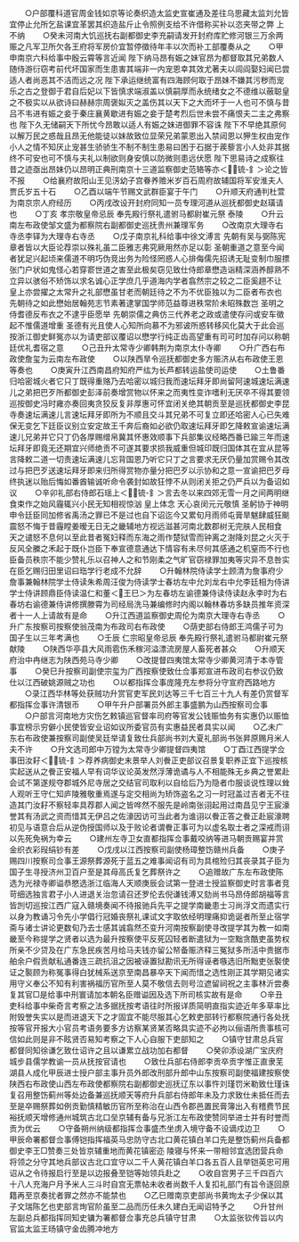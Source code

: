 <!-- { "loadSidebar": true } -->
　　○户部覆科道官周金钱如京等论奏织造太监史宣崔通及差往乌思藏太监刘允皆宜停止允所乞盐课宜革罢其织造盐斤止令照例支给不许借称买补以恣夹带之弊  上不纳
　　○癸未河南大饥巡抚右副都御史李充嗣请发开封府库贮修河银三万余两赈之凡军卫所欠各王府将军房价宜暂停徵待年丰以次而补工部覆奏从之
　　○甲申南京六科给事中殷云霄等言近闻  陛下纳马昂有娠之妹官昂为都督取其兄弟数人随侍游衍窃考前代坏国家而生患害其端非一内宠恩幸其效尤著夫以闾阎娶妇闻已尝适人者尚恶其不洁而远之况  陛下承运继统富有四海顾何取于昂妹不嫌其污秽而宠乐之古之登御于君自后妃以下皆慎求端淑盖以慎嗣厚而永统绪女之不德维以蔽聪皇之不极实以从欲诗曰赫赫宗周褒姒灭之盖伤其以天下之大而坏于一人也可不慎与昔吕不韦进有娠之妾于秦庄襄黄歇进有娠之妾于楚考烈后世未尝不痛恨夫二主之弗察也  陛下久无储嗣天下所忧今昂敢以适人有娠之妹进御罪不容诛  陛下不早绝其原何以解万民之惑哉且昂无他能徒以妹故致位显荣兄弟蒙恩出入禁闼恩以狎生权由宠作小人之情不知厌止宠甚生骄骄生不制不制生患易曰困于石据于蒺藜言小人处非其据终不可安也可不慎与夫礼以制欲则身安慎以防微则患远伏愿  陛下思易诗之成察往昔之迹亟出昂妹仍以昂明正典刑南京十三道监察御史范辂等亦＜锍-釒＞论之皆不报
　　○给襄府故阳山王见淓幼子宫眷养赡米岁百石周府故辅国将军安淮夫人贾氏岁五十石
　　○乙酉以端午节赐文武群臣宴于午门
　　○升顺天府通判杜萱为南京宗人府经历
　　○丙戌改设开封府同知一员专理河道从巡抚都御史赵璜请也
　　○丁亥  孝宗敬皇帝忌辰  奉先殿行祭礼遣驸马都尉崔元祭  泰陵
　　○升云南左布政使邹文盛为都察院右副都御史巡抚贵州兼理军务
　　○改南京大理寺右寺丞李铎为大理寺右寺丞
　　○戊子南京礼科给事中徐文溥言  先朝有吴与弼陈宪章者皆以大臣论荐崇以殊礼虽二臣雅志弗究厥用然亦足以彰  圣朝重道之意至今闻者犹足兴起顷来儒道不明巧伪竞出务为险怪罔惑人心排侮儒先招诱无耻变制巾服摽张门户状如鬼怪心若穿窬世道之害至此极矣窃见致仕侍郎章懋造诣精深涵养醇熟不立异以骇俗不矫饰以求名诚心正学庶几乎道海内学者翕然宗之较之二臣奚趐不让  皇上亦尝擢之太常升之礼部懋虽甘老而朝廷待之不为不优臣独以为二臣者布衣也  先朝待之如此懋始居翰苑志节素著逮掌国学师范益尊进秩常阶未昭殊数岂  圣明之侍耆德反布衣之不逮乎臣愿举  先朝崇儒之典仿三代养老之政或遣使存问或安车徵起不惟儒道增重  圣德有光且使人心知所向慕不为邪诐所惑转移风化莫大于此会巡按浙江御史鲜冤亦以为请吏部议覆诏以懋学行纯正齿高望重有司可时加存问以称朝廷优礼耆宿之意
　　○己丑升太常寺少卿韩荆为南京太仆寺卿
　　○升广西右布政使詹玺为云南左布政使
　　○以陕西旱令巡抚都御史多方赈济从右布政使王恩等奏也
　　○庚寅升江西南昌府知府严纮为长芦都转运盐使司运使
　　○土鲁番归哈密城火者它只丁既得重赂乃去哈密以城归我而速坛拜牙即尚留阿速城速坛满速儿之弟把巴歹所都御史彭泽前奏增赏物以怀来之而夷性变诈嗜利无厌卒不得其要领巡按御史冯时雍亦奏回夷贪狡反复非厚惠可怀宜闭关绝其朝贡至是巡抚都御史李昆寺奏速坛满速儿言速坛拜牙即所为不顺且交斗其兄弟不可复立即还哈密人心已失难保无变乞下廷臣议别立安定故王千奔后裔如必欲仍取速坛拜牙即乞降敕宣谕速坛满速儿兄弟并它只丁仍各厚赐缯帛冀其怀惠效顺事下兵部集议经略西番已踰三年而速坛拜牙即竟无还期宜兴师绝贡不可遂其要求损我威重但城印既归国体其在宜从昆等言降敕二道一切责速坛满速儿忘背国恩乃听它只丁之言要求无厌仍量加赏赐令其改过与把巴歹送速坛拜牙即来归所得赏物亦量分把巴歹以示协和之意一宣谕把巴歹母终执迷以贻后悔如番酋输诚听命令袭封如故狂悖不从则闭关拒之仍严兵以为备诏如议
　　○辛卯礼部右侍郎石瑶上＜锍-釒＞言去冬以来四郊无雪一月之间两明继食束作之始风霾辄兴小民无知相视惊汹  皇上体念  天心哀闵元元敬慎  圣躬协于神明申令廷臣同加修省禹汤之罪已不是过也自下诏迄今又累旬月雨师屯膏旱魃肆威狂颷震怒不悔于昔霾瞠姜暧无日无之畿辅地方视远滋甚河南北数郡树无完肤人民相食  天之谴怒不息何以至此昔者冤妇释而东海之雨作楚狱雪而钟离之澍降刘昆之火灭于反风全縢之禾起于既仆岂臣下奉宣德意通达下情容有未尽何其感通之机窒而不行也臣备员秩宗不能少赞礼乐以召神人之和节刚柔之气旷官窃禄罪加夷等灾异不息咎实在臣乞赐归田里诏曰珤学行老成不允辞
　　○升翰林院侍读学士顾清为詹事府少詹事兼翰林院学士侍读朱希周汪俊为侍读学士春坊左中允刘龙右中允李廷相为侍讲学士侍讲顾鼎臣侍读温仁和董＜王巳＞为左春坊左谕德兼侍读侍读赵永李时为右春坊右谕德兼侍讲修撰滕霄为司经局洗马兼编修时内阁以翰林春坊多缺员推年资深者十一人上请故有是命
　　○升江西道监察御史周伦为南京大理寺右寺丞
　　○升广东按察司按察使翁茂南为布政司右布政使
　　○荫吏部右侍郎王鸿儒子可为国子生以三年考满也
　　○壬辰  仁宗昭皇帝忌辰  奉先殿行祭礼遣驸马都尉崔元祭  献陵
　　○陕西华亭县大风雨雹伤禾稼河溢漂流房屋人畜死者甚众
　　○升顺天府治中冉继志为陕西苑马寺少卿
　　○改提督四夷馆太常寺少卿黄河清于本寺管事
　　○癸巳升按察司副使宗玺为广西按察使致仕佥事郑宣进布政司右参议仍致仕以江西破姚源贼之功也
　　○以都指挥佥事庞隆充左参将分守宣府西路地方
　　○录江西华林等处获贼功升赏官吏军民刘达等三千七百三十九人有差仍赏督军都指挥佥事许清银币
　　○甲午升户部署员外郎主事盛鹏为山西按察司佥事
　　○户部言河南地方灾伤乞敕镇巡官督率司府等官发公钱赈恤务有实惠仍以赈恤事宜榜示穷僻小民使皆安业诏如议所委官员有实惠益民者具实以闻
　　○乙未广东右布政使兼按察司副使吴廷举请复致仕兵部尚书刘大夏礼部尚书张昇原赐月米人夫不许
　　○升文选司郎中万镗为太常寺少卿提督四夷馆
　　○丁酉江西提学佥事田汝耔＜锍-釒＞荐养病御史末景举人刘餋正吏部议召景复职养正宜下巡按核实起送从之餋正安福人早有词华议论英发然浮薄诡谲与人不相能殊无乡典之誉累赴会试不第遂规夺郡城外尼寺居之交结官司取利以自给后乃为隐者巾服谈说性理以耸人观听王守仁知庐陵雅敬重焉遂与定交相尚为矫饰盗名之习一时冠盖过吉者无不往造其门汝耔不察轻率具荐郡人闻之皆哗然不服先是岭南张诩起用过南昌见宁王宸濠誉其有汤武之资而惜其无伊吕之佐濠因访可当此者为谁诩以餋正答之餋正赴宸濠聘初见与语意合后从逆伪授国师以及于败论者谓餋正事可为以虚名取士者之深戒而诩以先死免祸为幸云
　　○建州左寺卫女直都指挥佥事戴咬纳等进马朝贡赐宴并赏金织衣彩叚绢钞有差
　　○戊戌以江西按察司副使杨璋整饬赣州兵备
　　○庚子赐四川按察司佥事王源祭葬源死于蓝五之难事闻诏有司为具棺殓归其丧录其子臣为国子生寻授济州卫百户至是其母高氏复乞葬祭许之
　　○追赠故广东左布政使陈选为光禄寺卿谥恭愍选浙江临海人天顺庚辰会试第一登进士授监察御史时言事者竞苛细选独言君子小人进退关治忽请召还罗伦去倪谦钱溥又劾尚书马昂侍郎胡福等言皆剀切巡按江西广寇入赣境奏闻不待报驰兵先平之提学南畿患士习尚浮文而遗实行以身为教诵习令先小学倡行冠婚丧祭礼课试文字取依经明理痛抑诡诞者所至止宿学斋与诸士讲论更数旬乃去士感其诚翕然丕变升河南按察副使寻改提学其为教一如南畿至今称提学之贤者以选为最升按察使平反死囚轻者断遣狱为一空黜贪酷吏虽势权所亲不少贷及在广东急民疾苦月给马夫钱亦留公帑备赈济释三冤狱多所活中贵据市舶余户假贡献私通番连三疏抗沮之因被诬置狱勘讯无所得诬者嗾选旧所黜吏张褧使证之褧顾为称冤事得白犹械系送京至南昌暴卒天下闻而惜之选性刚正其学期见诸实用守义奉公不知有利害祸福历官所至人莫不敬信去则号泣遮留祠祝之主事林沂尝奏复其官□是给事中刑寰请加本朝名臣赠谥因及选下所司核实故有是命
　　○辛丑吏科给事中柴奇言考察之法多据抚按考语往时所报详质简明直指实迹近年多草率比附毁誉失实以是而进退天下之才固宜不能尽服其心乞敕吏部转行都察院通行各处抚按等官开报大小官员考语务要多方访察某贤某否略具实迹不必拘以俪语所贵事核可信如此则是非不眩贤否易知考察之下人心自服下吏部知之
　　○镇守甘肃总兵官都督同知徐谦乞致仕诏许之且以谦累立战功加右都督
　　○癸卯添设湖广宝庆府城步县儒学教谕一员从抚按官请也
　　○致仕兵部右侍郎李贡卒贡字惟正直隶芜湖县人成化甲辰进士授户部主事升员外郎改刑部升郎中山东按察司副使福建按察使陕西右布政使山西左布政使都察院右副都御史巡抚辽东以事忤刘瑾罚米勒致仕瑾诛复召用整饬蓟州等处边备兼巡抚顺天等府升兵部右侍郎年未及力求致仕未抵任而去至是卒赐祭葬如例贡勤慎精敏历官所至称治在山西令郡邑置民膏簿出入有稽费节民裕抚顺天增修通州城筑古北口垒京辅有备与兄浙江左布政使赞同举进士并有时誉而贡为优云
　　○守备朔州纳级都指挥佥事盛杰坐虏入境守备不设谪戍边卫
　　○甲辰命署都督佥事傅铠指挥福英马忠防守古北口黄花镇白羊口先是整饬蓟州兵备都御史李王□赞奏三处皆京辅重地而黄花镇密迩  陵寝与怀来一带相邻宜选团营兵命将领之分守其地兵部议古北口宜守以二千人黄花镇白羊口各五百人且举铠英忠可用诏从之令待报启行至是以边报叠至铠等始领兵赴之
　　○收自宫男子三千四百六十八人充海户月予米人三斗时自宫无票帖未收者尚数千人复扣礼部门有旨令逐回原籍再至京奏扰者罪之然亦不能禁也
　　○乙巳赠南京吏部尚书黄珣太子少保以其子文瑞陈乞也吏部言珣官阶虽至二品而历任未久建白无闻诏特予之
　　○升甘州左副总兵都指挥同知史镛为署都督佥事充总兵镇守甘肃
　　○太监张钦传旨以内官监太监王旸镇守金齿腾冲地方

